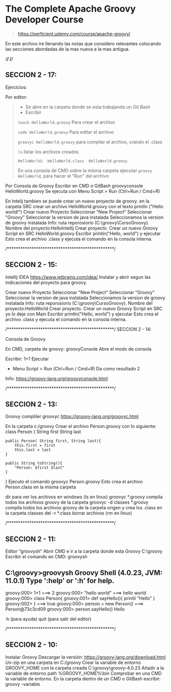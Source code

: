 # The Complete Apache Groovy Developer Course
>https://perficient.udemy.com/course/apache-groovy/
 
 En este archivo ire llenando las notas que considero relevantes colocando las secciones abordadas de la mas nueva a la mas antigua.
 
 /************************************************/
 /************************************************/
 
## SECCION 2 - 17:
 Ejercicios:
 
 Por editor:
 
>* Se abre en la carpeta donde se esta trabajando un Git Bash
>* Escribir
>  
> `touch HelloWorld.groovy` Para crear el archivo
>
>`code HelloWorld.groovy` Para editar el archivo
> 
>`groovyc HelloWorld.groovy` para compilar el archivo, crando el .class
>
>`ls`  listar los archivos creados
>
>`HelloWorld/  HelloWorld.class  HelloWorld.groovy`
>
>En una consola de CMD sobre la misma carpeta ejecutar `groovy HelloWorld`, para hacer el "Run" del archivo
 
 
 Por Consola de Groovy
 Escribir en CMD o GitBash
 	groovyconsole HelloWorld.groovy
 Se ejecuta con Menu Script > Run  (Ctrl+Run / Cmd+R) 
 
 En Intelij tambien se puede crear un nuevo proyecto de groovy.
 en la carpeta SRC crear un archivo HelloWorld.groovy  con el texto 
 	println ("Hello world!")
 Crear nuevo Proyecto
 Seleccionar "New Project"
 Seleccionar "Groovy"
 Seleccionar la version de java instalada 
 Seleccionamos la version de groovy  instalada 
 Info: ruta reporosiorio (C:\groovy\CursoGroovy).
 Nombre del proyecto:HelloIntellij
 Crear proyecto.
 Crear un nuevo Groovy Script en SRC HelloWorld.groovy
 Escribir println("Hello, world") y ejecutar
      Esto crea el archivo .class y ejecuta el comando en la consola interna.
 
 
 /************************************************/
## SECCION 2 - 15:
  
 Intellij IDEA
 https://www.jetbrains.com/idea/
 Instalar y abrir segun las indicaciones del proyecto para groovy. 
 
 Crear nuevo Proyecto
 Seleccionar "New Project"
 Seleccionar "Groovy"
 Seleccionar la version de java instalada 
 Seleccionamos la version de groovy  instalada 
 Info: ruta reporosiorio (C:\groovy\CursoGroovy).
 Nombre del proyecto:HelloWorld
 Crear proyecto.
 Crear un nuevo Groovy Script en SRC yo lo deje con Main
 Escribir println("Hello, world") y ejecutar
      Esto crea el archivo .class y ejecuta el comando en la consola interna.
 
 /************************************************/
 SECCION 2 - 14:
 
 Consola de Groovy
 
 En CMD, carpeta de groovy:
 	groovyConsole 
      Abre el modo de consola
 
 Escribir:  1+1
 Ejecutar
  - Menu Script > Run  (Ctrl+Run / Cmd+R) 
  Da como resultado 2
  
 Info: https://groovy-lang.org/groovyconsole.html 
 
 /************************************************/
## SECCION 2 - 13: 
 
 Groovy compliler groovyc
 https://groovy-lang.org/groovyc.html
 
 En la carpeta c:/groovy
 Crear el archivo Person.groovy con lo siguiente:
 class Person { 
 	String first
 	String last
  	
 	public Person( String first, String last){
 		this.first = first
 		this.last = last
 	}
 	
 	public String toString(){
 		"Person: $first $last"
 	}
 }
 Ejecuto el comando 
 groovyc Person.groovy 
 	Esto crea el archivo Person.class en la misma carpeta 
 
 dir para ver los archivos en windows (ls en linux)
 groovyc *.groovy compila todos los archivos groovy de la carpeta
 groovyc -d classes *.groovy compila todos los archivos groovy de la carpeta origen y crea los .class en la carpeta classes
 del -r *.class  borrar archivos (rm en linux)
 
 
 /************************************************/
## SECCION 2 - 11:
 
 Editor  “groovysh”
 Abrir CMD  e ir a la carpeta donde esta Groovy
 C:\groovy
 Escribir el comando en CMD:
 groovysh  
 
 C:\groovy>groovysh
 Groovy Shell (4.0.23, JVM: 11.0.1)
 Type ':help' or ':h' for help.
 -------------------------------------------------------------------------------
 groovy:000> 1+1
 ===> 2
 groovy:000> "hello world"
 ===> hello world
 groovy:000> class Person{
 groovy:001> def sayHello(){ printli "Hello" }
 groovy:002> }
 ===> true
 groovy:000> person = new Person()
 ===> Person@73c3cd09
 groovy:000> person.sayHello()
 Hello
 
 :h (para ayuda)
 quit (para salir del editor)

 /************************************************/
## SECCION 2 - 10:
 Instalar Groovy
 Descargar la versión: https://groovy-lang.org/download.html
 Un-zip en una carpeta en 
 	C:/groovy
 Crear la variable de entorno GROOVY_HOME con la carpeta creada 
 	C:\groovy\groovy-4.0.23
 Añadir a la variable de entorno path 
 	%GROOVY_HOME%\bin
 Comprobar en una CMD la variable de entorno. En la carpeta dentro de un CMD o GitBash escribir:
 	groovy -variable

